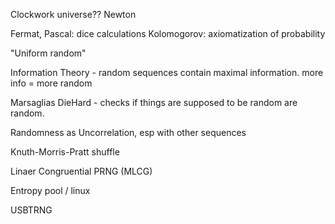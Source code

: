 Clockwork universe?? Newton

Fermat, Pascal: dice calculations
Kolomogorov: axiomatization of probability

"Uniform random"

Information Theory - random sequences contain maximal information. more info = more random

Marsaglias DieHard - checks if things are supposed to be random are random.

Randomness as Uncorrelation, esp with other sequences

Knuth-Morris-Pratt shuffle

Linaer Congruential PRNG (MLCG)

Entropy pool / linux

USBTRNG
